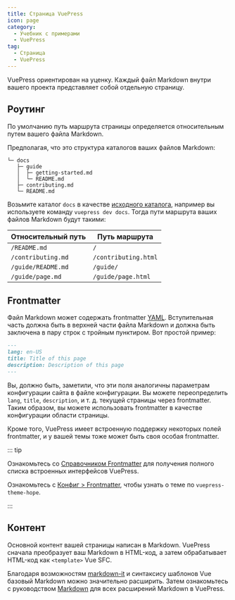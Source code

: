 ```yaml
---
title: Страница VuePress
icon: page
category:
  - Учебник с примерами
  - VuePress
tag:
  - Страница
  - VuePress
---
```


VuePress ориентирован на уценку. Каждый файл Markdown внутри вашего проекта представляет собой отдельную страницу.

## Роутинг

По умолчанию путь маршрута страницы определяется относительным путем вашего файла Markdown.

Предполагая, что это структура каталогов ваших файлов Markdown:

```
└─ docs
   ├─ guide
   │  ├─ getting-started.md
   │  └─ README.md
   ├─ contributing.md
   └─ README.md
```

Возьмите каталог `docs` в качестве [исходного каталога](https://v2.vuepress.vuejs.org/reference/cli.html), например вы используете команду `vuepress dev docs`. Тогда пути маршрута ваших файлов Markdown будут такими:

| Относительный путь | Путь маршрута        |
| ------------------ | -------------------- |
| `/README.md`       | `/`                  |
| `/contributing.md` | `/contributing.html` |
| `/guide/README.md` | `/guide/`            |
| `/guide/page.md`   | `/guide/page.html`   |

## Frontmatter

Файл Markdown может содержать frontmatter [YAML](https://yaml.org/). Вступительная часть должна быть в верхней части файла Markdown и должна быть заключена в пару строк с тройным пунктиром. Вот простой пример:

```md
---
lang: en-US
title: Title of this page
description: Description of this page
---
```

Вы, должно быть, заметили, что эти поля аналогичны параметрам конфигурации сайта в файле конфигурации. Вы можете переопределить `lang`, `title`, `description`, и т. д. текущей страницы через frontmatter. Таким образом, вы можете использовать frontmatter в качестве конфигурации области страницы.

Кроме того, VuePress имеет встроенную поддержку некоторых полей frontmatter, и у вашей темы тоже может быть своя особая frontmatter.

::: tip

Ознакомьтесь со [Справочником Frontmatter](https://v2.vuepress.vuejs.org/reference/frontmatter.html) для получения полного списка встроенных интерфейсов VuePress.

Ознакомьтесь с [Конфиг > Frontmatter](../../config/frontmatter/README.md), чтобы узнать о теме по `vuepress-theme-hope`.

:::

## Контент

Основной контент вашей страницы написан в Markdown. VuePress сначала преобразует ваш Markdown в HTML-код, а затем обрабатывает HTML-код как `<template>` Vue SFC.

Благодаря возможностям [markdown-it](https://github.com/markdown-it/markdown-it) и синтаксису шаблонов Vue базовый Markdown можно значительно расширить. Затем ознакомьтесь с руководством [Markdown](./markdown.md) для всех расширений Markdown в VuePress.
